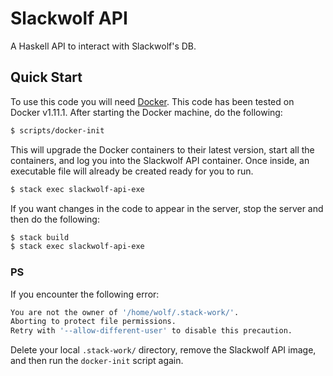# Slackwolf API

A Haskell API to interact with Slackwolf's DB.

## Quick Start

To use this code you will need [Docker][docker].
This code has been tested on Docker v1.11.1.
After starting the Docker machine, do the following:

``` bash
$ scripts/docker-init
```

This will upgrade the Docker containers to their latest version, start all the
containers, and log you into the Slackwolf API container.
Once inside, an executable file will already be created ready for you to run.

``` bash
$ stack exec slackwolf-api-exe
```

If you want changes in the code to appear in the server, stop the server and
then do the following:

``` bash
$ stack build
$ stack exec slackwolf-api-exe
```

### PS

If you encounter the following error:

``` bash
You are not the owner of '/home/wolf/.stack-work/'.
Aborting to protect file permissions.
Retry with '--allow-different-user' to disable this precaution.
```

Delete your local `.stack-work/` directory, remove the Slackwolf API image, and then run the `docker-init` script again.

[docker]: https://www.docker.com/
